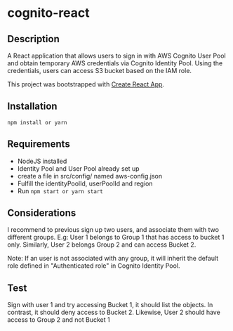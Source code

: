 # cognito-react
## Description
A React application that allows users to sign in with AWS Cognito User Pool and obtain temporary AWS credentials via Cognito Identity Pool. Using the credentials, users can access S3 bucket based on the IAM role.

This project was bootstrapped with [Create React App](https://github.com/facebook/create-react-app).

## Installation
` npm install or yarn `


## Requirements
* NodeJS installed
* Identity Pool and User Pool already set up
* create a file in src/config/ named aws-config.json
* Fulfill the identityPoolId, userPoolId and region
* Run ` npm start or yarn start `

## Considerations
I recommend to previous sign up two users, and associate them with two different groups.
E.g: User 1 belongs to Group 1 that has access to bucket 1 only. Similarly, User 2 belongs Group 2 and can access Bucket 2.

Note: If an user is not associated with any group, it will inherit the default role defined in "Authenticated role" in Cognito Identity Pool.


## Test     
Sign with user 1 and try accessing Bucket 1, it should list the objects. In contrast, it should deny access to Bucket 2. Likewise, User 2 should have access to Group 2 and not Bucket 1